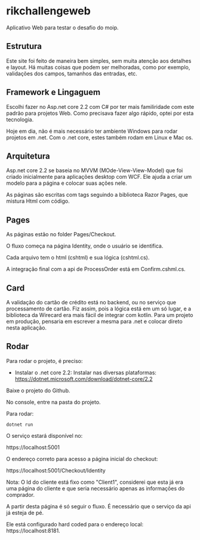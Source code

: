 # rikchallengeweb

Aplicativo Web para testar o desafio do moip.

## Estrutura

Este site foi feito de maneira bem simples, sem muita atenção aos detalhes e layout. Há muitas coisas que podem ser melhoradas, como por exemplo, validações dos campos, tamanhos das entradas, etc.

## Framework e Lingaguem

Escolhi fazer no Asp.net core 2.2 com C# por ter mais familiridade com este padrão para projetos Web. Como precisava fazer algo rápido, optei por esta tecnologia.

Hoje em dia, não é mais necessário ter ambiente Windows para rodar projetos em .net. Com o .net core, estes também rodam em Linux e Mac os.

## Arquitetura

Asp.net core 2.2 se baseia no MVVM (MOde-View-View-Model) que foi criado inicialmente para aplicações desktop com WCF. Ele ajuda a criar um modelo para a página e colocar suas ações nele.

As páginas são escritas com tags seguindo a biblioteca Razor Pages, que mistura Html com código.

## Pages

As páginas estão no folder Pages/Checkout.

O fluxo começa na página Identity, onde o usuário se identifica. 

Cada arquivo tem o html (cshtml) e sua lógica (cshtml.cs).

A integração final com a api de ProcessOrder está em Confirm.cshml.cs.

## Card

A validação do cartão de crédito está no backend, ou no serviço que processamento de cartão. Fiz assim, pois a lógica está em um só lugar, e a biblioteca da Wirecard era mais fácil de integrar com kotlin.
Para um projeto em produção, pensaria em escrever a mesma para .net e colocar direto nesta aplicação.

## Rodar

Para rodar o projeto, é preciso:

- Instalar o .net core 2.2:
Instalar nas diversas plataformas: https://dotnet.microsoft.com/download/dotnet-core/2.2

Baixe o projeto do Github.

No console, entre na pasta do projeto.

Para rodar:

```
dotnet run
```

O serviço estará disponível no:

https://localhost:5001

O endereço correto para acesso a página inicial do checkout:

https://localhost:5001/Checkout/Identity

Nota: O Id do cliente está fixo como "Client1", considerei que esta já era uma página do cliente e que seria necessário apenas as informações do comprador.

A partir desta página é só seguir o fluxo. É necessário que o serviço da api já esteja de pé.

Ele está configurado hard coded para o endereço local: https://localhost:8181.